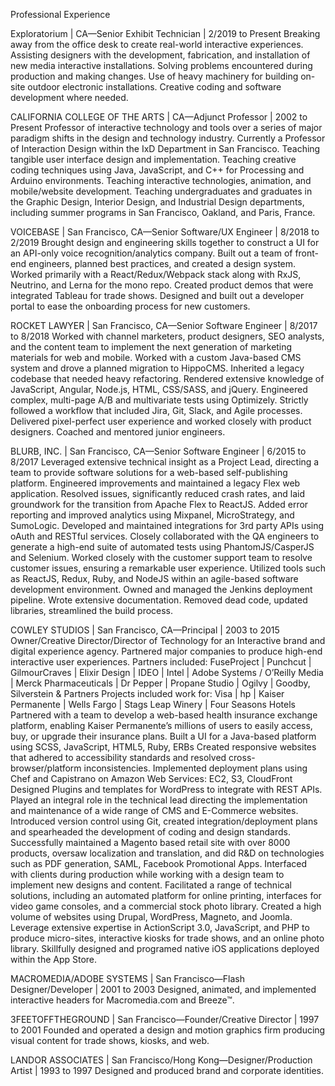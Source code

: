Professional Experience
 
Exploratorium | CA—Senior Exhibit Technician | 2/2019 to Present 
Breaking away from the office desk to create real-world interactive experiences.
Assisting designers with the development, fabrication, and installation of new media interactive installations.
Solving problems encountered during production and making changes.
Use of heavy machinery for building on-site outdoor electronic installations.
Creative coding and software development where needed.
 
CALIFORNIA COLLEGE OF THE ARTS | CA—Adjunct Professor | 2002 to Present 
Professor of interactive technology and tools over a series of major paradigm shifts in the design and technology industry.
Currently a Professor of Interaction Design within the IxD Department in San Francisco.
Teaching tangible user interface design and implementation.
Teaching creative coding techniques using Java, JavaScript, and C++ for Processing and Arduino environments.
Teaching interactive technologies, animation, and mobile/website development. 
Teaching undergraduates and graduates in the Graphic Design, Interior Design, and Industrial Design departments, including summer programs in San Francisco, Oakland, and Paris, France.
 
VOICEBASE | San Francisco, CA—Senior Software/UX Engineer | 8/2018 to 2/2019 
Brought design and engineering skills together to construct a UI for an API-only voice recognition/analytics company. Built out a team of front-end engineers, planned best practices, and created a design system. 
Worked primarily with a React/Redux/Webpack stack along with RxJS, Neutrino, and Lerna for the mono repo.
Created product demos that were integrated Tableau for trade shows.
Designed and built out a developer portal to ease the onboarding process for new customers.
 
ROCKET LAWYER | San Francisco, CA—Senior Software Engineer | 8/2017 to 8/2018 
Worked with channel marketers, product designers, SEO analysts, and the content team to implement the next generation of marketing materials for web and mobile. 
Worked with a custom Java-based CMS system and drove a planned migration to HippoCMS.
Inherited a legacy codebase that needed heavy refactoring.
Rendered extensive knowledge of JavaScript, Angular, Node.js, HTML, CSS/SASS, and jQuery.
Engineered complex, multi-page A/B and multivariate tests using Optimizely.
Strictly followed a workflow that included Jira, Git, Slack, and Agile processes.
Delivered pixel-perfect user experience and worked closely with product designers.
Coached and mentored junior engineers.
 
BLURB, INC. | San Francisco, CA—Senior Software Engineer | 6/2015 to 8/2017 
Leveraged extensive technical insight as a Project Lead, directing a team to provide software solutions for a web-based self-publishing platform. 
Engineered improvements and maintained a legacy Flex web application. Resolved issues, significantly reduced crash rates, and laid groundwork for the transition from Apache Flex to ReactJS.
Added error reporting and improved analytics using Mixpanel, MicroStrategy, and SumoLogic.
Developed and maintained integrations for 3rd party APIs using oAuth and RESTful services.
Closely collaborated with the QA engineers to generate a high-end suite of automated tests using PhantomJS/CasperJS and Selenium. Worked closely with the customer support team to resolve customer issues, ensuring a remarkable user experience.
Utilized tools such as ReactJS, Redux, Ruby, and NodeJS within an agile-based software development environment.
Owned and managed the Jenkins deployment pipeline. Wrote extensive documentation. Removed dead code, updated libraries, streamlined the build process.
 
COWLEY STUDIOS | San Francisco, CA—Principal | 2003 to 2015 
Owner/Creative Director/Director of Technology for an Interactive brand and digital experience agency. Partnered major companies to produce high-end interactive user experiences. 
Partners included: FuseProject | Punchcut | GilmourCraves | Elixir Design | IDEO | Intel | Adobe Systems / O’Reilly Media | Merck Pharmaceuticals | Dr Pepper | Propane Studio | Ogilvy | Goodby, Silverstein & Partners 
Projects included work for: Visa | hp | Kaiser Permanente | Wells Fargo | Stags Leap Winery | Four Seasons Hotels
Partnered with a team to develop a web-based health insurance exchange platform, enabling Kaiser Permanente’s millions of users to easily access, buy, or upgrade their insurance plans.
Built a UI for a Java-based platform using SCSS, JavaScript, HTML5, Ruby, ERBs
Created responsive websites that adhered to accessibility standards and resolved cross-browser/platform inconsistencies.
Implemented deployment plans using Chef and Capistrano on Amazon Web Services: EC2, S3, CloudFront
Designed Plugins and templates for WordPress to integrate with REST APIs.
Played an integral role in the technical lead directing the implementation and maintenance of a wide range of CMS and E-Commerce websites.
Introduced version control using Git, created integration/deployment plans and spearheaded the development of coding and design standards.
Successfully maintained a Magento based retail site with over 8000 products, oversaw localization and translation, and did R&D on technologies such as PDF generation, SAML, Facebook Promotional Apps.
Interfaced with clients during production while working with a design team to implement new designs and content.
Facilitated a range of technical solutions, including an automated platform for online printing, interfaces for video game consoles, and a commercial stock photo library.
Created a high volume of websites using Drupal, WordPress, Magneto, and Joomla.
Leverage extensive expertise in ActionScript 3.0, JavaScript, and PHP to produce micro-sites, interactive kiosks for trade shows, and an online photo library.
Skillfully designed and programed native iOS applications deployed within the App Store.
 
MACROMEDIA/ADOBE SYSTEMS | San Francisco—Flash Designer/Developer | 2001 to 2003 
Designed, animated, and implemented interactive headers for Macromedia.com and Breeze™.
 
3FEETOFFTHEGROUND | San Francisco—Founder/Creative Director | 1997 to 2001 
Founded and operated a design and motion graphics firm producing visual content for trade shows, kiosks, and web.
 
LANDOR ASSOCIATES | San Francisco/Hong Kong—Designer/Production Artist | 1993 to 1997 
Designed and produced brand and corporate identities.
 
